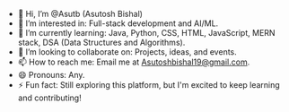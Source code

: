 - 👋 Hi, I’m @Asutb (Asutosh Bishal)
- 👀 I’m interested in: Full-stack development and AI/ML.
- 🌱 I’m currently learning: Java, Python, CSS, HTML, JavaScript, MERN stack, DSA (Data Structures and Algorithms).
- 💞️ I’m looking to collaborate on: Projects, ideas, and events.
- 📫 How to reach me: Email me at Asutoshbishal19@gmail.com.
- 😄 Pronouns: Any.
- ⚡ Fun fact: Still exploring this platform, but I'm excited to keep learning and contributing!

<!---
Asutb/Asutb is a ✨ special ✨ repository because its `README.md` (this file) appears on your GitHub profile.
You can click the Preview link to take a look at your changes.
--->
